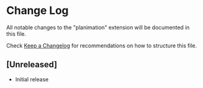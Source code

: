 # Change Log

All notable changes to the "planimation" extension will be documented in this file.

Check [Keep a Changelog](http://keepachangelog.com/) for recommendations on how to structure this file.

## [Unreleased]

- Initial release